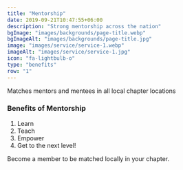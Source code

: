 ```yaml
---
title: "Mentorship"
date: 2019-09-21T10:47:55+06:00
description: "Strong mentorship across the nation"
bgImage: "images/backgrounds/page-title.webp"
bgImageAlt: "images/backgrounds/page-title.jpg"
image: "images/service/service-1.webp"
imageAlt: "images/service/service-1.jpg"
icon: "fa-lightbulb-o"
type: "benefits"
row: "1"
---
```


Matches mentors and mentees in all local chapter locations

### Benefits of Mentorship

1. Learn
2. Teach
3. Empower
4. Get to the next level!

Become a member to be matched locally in your chapter.

